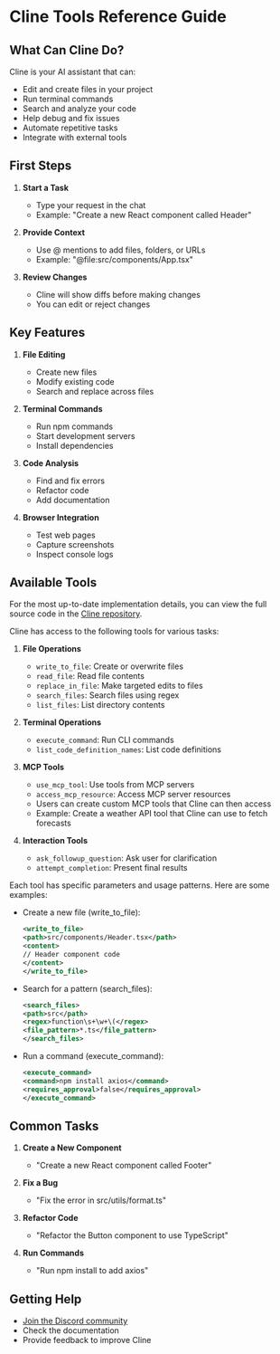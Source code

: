 # Cline Tools Reference Guide

## What Can Cline Do?
Cline is your AI assistant that can:
- Edit and create files in your project
- Run terminal commands
- Search and analyze your code
- Help debug and fix issues
- Automate repetitive tasks
- Integrate with external tools

## First Steps
1. **Start a Task**
   - Type your request in the chat
   - Example: "Create a new React component called Header"

2. **Provide Context**
   - Use @ mentions to add files, folders, or URLs
   - Example: "@file:src/components/App.tsx"

3. **Review Changes**
   - Cline will show diffs before making changes
   - You can edit or reject changes

## Key Features
1. **File Editing**
   - Create new files
   - Modify existing code
   - Search and replace across files

2. **Terminal Commands**
   - Run npm commands
   - Start development servers
   - Install dependencies

3. **Code Analysis**
   - Find and fix errors
   - Refactor code
   - Add documentation

4. **Browser Integration**
   - Test web pages
   - Capture screenshots
   - Inspect console logs

## Available Tools

For the most up-to-date implementation details, you can view the full source code in the [Cline repository](https://github.com/cline/cline/blob/main/src/core/Cline.ts).

Cline has access to the following tools for various tasks:

1. **File Operations**
   - `write_to_file`: Create or overwrite files
   - `read_file`: Read file contents
   - `replace_in_file`: Make targeted edits to files
   - `search_files`: Search files using regex
   - `list_files`: List directory contents

2. **Terminal Operations**
   - `execute_command`: Run CLI commands
   - `list_code_definition_names`: List code definitions

3. **MCP Tools**
   - `use_mcp_tool`: Use tools from MCP servers
   - `access_mcp_resource`: Access MCP server resources
   - Users can create custom MCP tools that Cline can then access
   - Example: Create a weather API tool that Cline can use to fetch forecasts

4. **Interaction Tools**
   - `ask_followup_question`: Ask user for clarification
   - `attempt_completion`: Present final results

Each tool has specific parameters and usage patterns. Here are some examples:

- Create a new file (write_to_file):
  ```xml
  <write_to_file>
  <path>src/components/Header.tsx</path>
  <content>
  // Header component code
  </content>
  </write_to_file>
  ```

- Search for a pattern (search_files):
  ```xml
  <search_files>
  <path>src</path>
  <regex>function\s+\w+\(</regex>
  <file_pattern>*.ts</file_pattern>
  </search_files>
  ```

- Run a command (execute_command):
  ```xml
  <execute_command>
  <command>npm install axios</command>
  <requires_approval>false</requires_approval>
  </execute_command>
  ```

## Common Tasks
1. **Create a New Component**
   - "Create a new React component called Footer"

2. **Fix a Bug**
   - "Fix the error in src/utils/format.ts"

3. **Refactor Code**
   - "Refactor the Button component to use TypeScript"

4. **Run Commands**
   - "Run npm install to add axios"

## Getting Help
- [Join the Discord community](https://discord.gg/Mjyj2Sm3)
- Check the documentation
- Provide feedback to improve Cline
